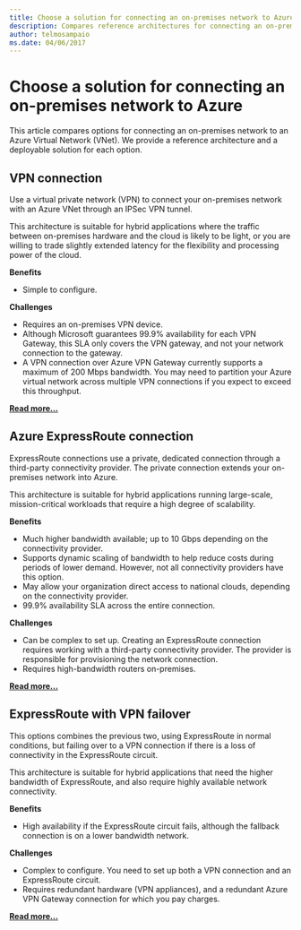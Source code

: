 ```yaml
---
title: Choose a solution for connecting an on-premises network to Azure
description: Compares reference architectures for connecting an on-premises network to Azure.
author: telmosampaio
ms.date: 04/06/2017
---
```


# Choose a solution for connecting an on-premises network to Azure

This article compares options for connecting an on-premises network to an Azure Virtual Network (VNet). We provide a reference architecture and a deployable solution for each option.

## VPN connection

Use a virtual private network (VPN) to connect your on-premises network with an Azure VNet through an IPSec VPN tunnel.

This architecture is suitable for hybrid applications where the traffic between on-premises hardware and the cloud is likely to be light, or you are willing to trade slightly extended latency for the flexibility and processing power of the cloud.

**Benefits**

- Simple to configure.

**Challenges**

- Requires an on-premises VPN device.
- Although Microsoft guarantees 99.9% availability for each VPN Gateway, this SLA only covers the VPN gateway, and not your network connection to the gateway.
- A VPN connection over Azure VPN Gateway currently supports a maximum of 200 Mbps bandwidth. You may need to partition your Azure virtual network across multiple VPN connections if you expect to exceed this throughput.

**[Read more...][vpn]**

## Azure ExpressRoute connection

ExpressRoute connections use a private, dedicated connection through a third-party connectivity provider. The private connection extends your on-premises network into Azure. 

This architecture is suitable for hybrid applications running large-scale, mission-critical workloads that require a high degree of scalability. 

**Benefits**

- Much higher bandwidth available; up to 10 Gbps depending on the connectivity provider.
- Supports dynamic scaling of bandwidth to help reduce costs during periods of lower demand. However, not all connectivity providers have this option.
- May allow your organization direct access to national clouds, depending on the connectivity provider.
- 99.9% availability SLA across the entire connection.

**Challenges**

- Can be complex to set up. Creating an ExpressRoute connection requires working with a third-party connectivity provider. The provider is responsible for provisioning the network connection.
- Requires high-bandwidth routers on-premises.

**[Read more...][expressroute]**

## ExpressRoute with VPN failover

This options combines the previous two, using ExpressRoute in normal conditions, but failing over to a VPN connection if there is a loss of connectivity in the ExpressRoute circuit.

This architecture is suitable for hybrid applications that need the higher bandwidth of ExpressRoute, and also require highly available network connectivity. 

**Benefits**

- High availability if the ExpressRoute circuit fails, although the fallback connection is on a lower bandwidth network.

**Challenges**

- Complex to configure. You need to set up both a VPN connection and an ExpressRoute circuit.
- Requires redundant hardware (VPN appliances), and a redundant Azure VPN Gateway connection for which you pay charges.

**[Read more...][expressroute-vpn-failover]**

<!-- links -->

[expressroute]: ./expressroute.md
[expressroute-vpn-failover]: ./expressroute-vpn-failover.md
[vpn]: ./vpn.md
